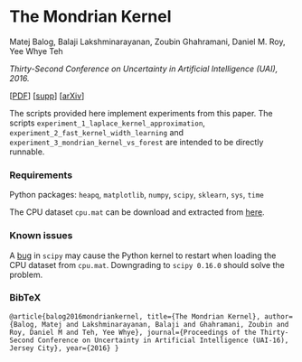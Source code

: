# The Mondrian Kernel

Matej Balog, Balaji Lakshminarayanan, Zoubin Ghahramani, Daniel M. Roy, Yee Whye Teh

*Thirty-Second Conference on Uncertainty in Artificial Intelligence (UAI), 2016.*

[[PDF](http://www.auai.org/uai2016/proceedings/papers/236.pdf)] 
[[supp](http://www.auai.org/uai2016/proceedings/supp/236_supp.pdf)] 
[[arXiv](https://arxiv.org/abs/1606.05241)]

The scripts provided here implement experiments from this paper. The scripts `experiment_1_laplace_kernel_approximation`, `experiment_2_fast_kernel_width_learning` and `experiment_3_mondrian_kernel_vs_forest` are intended to be directly runnable.

### Requirements

Python packages: `heapq`, `matplotlib`, `numpy`, `scipy`, `sklearn`, `sys`, `time`

The CPU dataset `cpu.mat` can be download and extracted from [here](https://keysduplicated.com/~ali/random-features/data/cpu.tgz).

### Known issues

A [bug](http://stackoverflow.com/questions/35283073/scipy-io-loadmat-doesnt-work) in `scipy` may cause the Python kernel to restart when loading the CPU dataset from `cpu.mat`. Downgrading to `scipy 0.16.0` should solve the problem. 

### BibTeX

`@article{balog2016mondriankernel,
  title={The Mondrian Kernel},
  author={Balog, Matej and Lakshminarayanan, Balaji and Ghahramani, Zoubin and Roy, Daniel M and Teh, Yee Whye},
  journal={Proceedings of the Thirty-Second Conference on Uncertainty in Artificial Intelligence (UAI-16), Jersey City},
  year={2016}
}`
